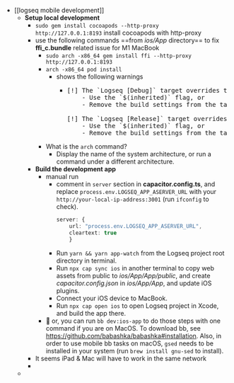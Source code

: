 - [[logseq mobile development]]
	- **Setup local development**
		- `sudo gem install cocoapods --http-proxy http://127.0.0.1:8193` install cocoapods with http-proxy
		- use the following commands ==from *ios/App* directory== to fix **ffi_c.bundle** related issue for M1 MacBook
			- `sudo arch -x86_64 gem install ffi --http-proxy http://127.0.0.1:8193`
			- `arch -x86_64 pod install`
				- shows the following warnings
					- <pre>
					  [!] The `Logseq [Debug]` target overrides the `ALWAYS_EMBED_SWIFT_STANDARD_LIBRARIES` build setting defined in `Pods/Target Support Files/Pods-Logseq/Pods-Logseq.debug.xcconfig'. This can lead to problems with the CocoaPods installation
					      - Use the `$(inherited)` flag, or
					      - Remove the build settings from the target.
					  
					  [!] The `Logseq [Release]` target overrides the `ALWAYS_EMBED_SWIFT_STANDARD_LIBRARIES` build setting defined in `Pods/Target Support Files/Pods-Logseq/Pods-Logseq.release.xcconfig'. This can lead to problems with the CocoaPods installation
					      - Use the `$(inherited)` flag, or
					      - Remove the build settings from the target.
					  </pre>
			- What is the `arch` command?
				- Display the name of the system architecture, or run a command under a different architecture.
		- **Build the development app**
			- manual run
				- comment in `server` section in **capacitor.config.ts**, and replace `process.env.LOGSEQ_APP_ASERVER_URL` with your `http://your-local-ip-address:3001` (run `ifconfig` to check).
				    ```typescript
				    server: {
				        url: "process.env.LOGSEQ_APP_ASERVER_URL",
				        cleartext: true
				        } 
				    ```
				- Run `yarn && yarn app-watch` from the Logseq project root directory in terminal.
				- Run `npx cap sync ios` in another terminal to copy web assets from public to *ios/App/App/public*, and create *capacitor.config.json* in *ios/App/App*, and update iOS plugins.
				- Connect your iOS device to MacBook.
				- Run `npx cap open ios` to open Logseq project in Xcode, and build the app there.
			- 🤩 or, you can run `bb dev:ios-app` to do those steps with one command if you are on MacOS. To download bb, see https://github.com/babashka/babashka#installation. Also, in order to use mobile bb tasks on macOS, `gsed` needs to be installed in your system (run `brew install gnu-sed` to install).
		- It seems iPad & Mac will have to work in the same network
		-
	-